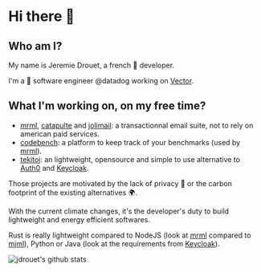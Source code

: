 # Hi there 👋

## Who am I?

My name is Jeremie Drouet, a french 🥖 developer.

I'm a 🦀 software engineer @datadog working on [Vector](https://github.com/timberio/vector/).

## What I'm working on, on my free time?

- [mrml](https://github.com/jdrouet/mrml), [catapulte](https://github.com/jdrouet/catapulte) and [jolimail](https://github.com/jdrouet/jolimail): a transactionnal email suite, not to rely on american paid services.
- [codebench](https://www.codebench.cloud/): a platform to keep track of your benchmarks (used by [mrml](https://github.com/jdrouet/mrml)).
- [tekitoi](https://github.com/jdrouet/tekitoi): an lightweight, opensource and simple to use alternative to [Auth0](https://auth0.com/) and [Keycloak](https://github.com/keycloak/keycloak).

Those projects are motivated by the lack of privacy 👀 or the carbon footprint of the existing alternatives 🌍.

With the current climate changes, it's the developer's duty to build lightweight and energy efficient softwares.

Rust is really lightweight compared to NodeJS (look at [mrml](https://github.com/jdrouet/mrml) compared to [mjml](https://mjml.io)), Python or Java (look at the requirements from [Keycloak](https://github.com/keycloak/keycloak)).

![jdrouet's github stats](https://github-readme-stats.vercel.app/api?username=jdrouet&count_private=true&show_icons=true&theme=tokyonight&include_all_commits=true)
